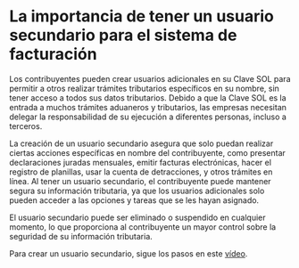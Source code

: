 # La importancia de tener un usuario secundario para el sistema de facturación

Los contribuyentes pueden crear usuarios adicionales en su Clave SOL para permitir a otros realizar trámites tributarios específicos en su nombre, sin tener acceso a todos sus datos tributarios. Debido a que la Clave SOL es la entrada a muchos trámites aduaneros y tributarios, las empresas necesitan delegar la responsabilidad de su ejecución a diferentes personas, incluso a terceros.

La creación de un usuario secundario asegura que solo puedan realizar ciertas acciones específicas en nombre del contribuyente, como presentar declaraciones juradas mensuales, emitir facturas electrónicas, hacer el registro de planillas, usar la cuenta de detracciones, y otros trámites en línea. Al tener un usuario secundario, el contribuyente puede mantener segura su información tributaria, ya que los usuarios adicionales solo pueden acceder a las opciones y tareas que se les hayan asignado.

El usuario secundario puede ser eliminado o suspendido en cualquier momento, lo que proporciona al contribuyente un mayor control sobre la seguridad de su información tributaria.

Para crear un usuario secundario, sigue los pasos en este [vídeo](https://www.youtube.com/watch?v=PZ028aDpR3A&t=2s).
